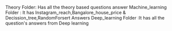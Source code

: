 Theory Folder: Has all the theory based questions answer
Machine_learning Folder : It has Instagram_reach,Bangalore_house_price & Decission_tree,RandomForsert Answers
Deep_learning Folder :It has all the question's answers from Deep learning
